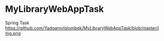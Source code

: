 # MyLibraryWebAppTask
Spring Task 
https://github.com/YadgarovIslombek/MyLibraryWebAppTask/blob/master/img.png
